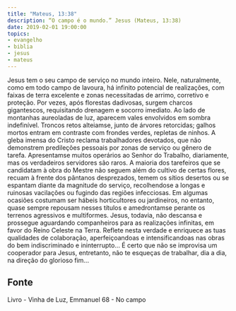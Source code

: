 ```yaml
---
title: "Mateus, 13:38"
description: “O campo é o mundo.” Jesus (Mateus, 13:38)
date: 2019-02-01 19:00:00
topics: 
- evangelho
- biblia
- jesus
- mateus
---
```


Jesus tem o seu campo de serviço no mundo inteiro.
Nele, naturalmente, como em todo campo de lavoura, há infinito potencial
de realizações, com faixas de terra excelente e zonas necessitadas de arrimo,
corretivo e proteção.
Por vezes, após florestas dadivosas, surgem charcos gigantescos,
requisitando drenagem e socorro imediato.
Ao lado de montanhas aureoladas de luz, aparecem vales envolvidos em
sombra indefinível.
Troncos retos alteiam­se, junto de árvores retorcidas; galhos mortos entram
em contraste com frondes verdes, repletas de ninhos.
A gleba imensa do Cristo reclama trabalhadores devotados, que não
demonstrem predileções pessoais por zonas de serviço ou gênero de tarefa.
Apresentam­se muitos operários ao Senhor do Trabalho, diariamente, mas
os verdadeiros servidores são raros.
A maioria dos tarefeiros que se candidatam à obra do Mestre não seguem
além do cultivo de certas flores, recuam à frente dos pântanos desprezados, temem
os sítios desertos ou se espantam diante da magnitude do serviço, recolhendo­se a
longas e ruinosas vacilações ou fugindo das regiões infecciosas.
Em algumas ocasiões costumam ser hábeis horticultores ou jardineiros, no
entanto, quase sempre repousam nesses títulos e amedrontam­se perante os terrenos
agressivos e multiformes.
Jesus, todavia, não descansa e prossegue aguardando companheiros para as
realizações infinitas, em favor do Reino Celeste na Terra.
Reflete nesta verdade e enriquece as tuas qualidades de colaboração,
aperfeiçoando­as e intensificando­as nas obras do bem indiscriminado e
ininterrupto...
É certo que não se improvisa um cooperador para Jesus, entretanto, não te
esqueças de trabalhar, dia a dia, na direção do glorioso fim...




## Fonte
Livro - Vinha de Luz, Emmanuel
68 - No campo
